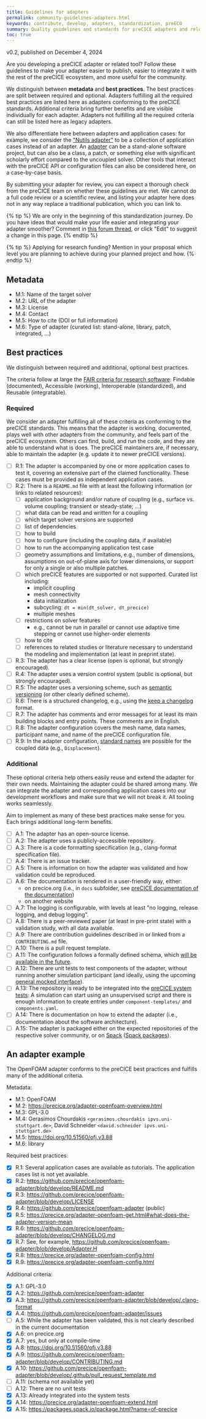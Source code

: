 ```yaml
---
title: Guidelines for adapters
permalink: community-guidelines-adapters.html
keywords: contribute, develop, adapters, standardization, preECO
summary: Quality guidelines and standards for preCICE adapters and related tools
toc: true
---
```


v0.2, published on December 4, 2024

Are you developing a preCICE adapter or related tool? Follow these guidelines to make your adapter easier to publish, easier to integrate it with the rest of the preCICE ecosystem, and more useful for the community.

We distinguish between **metadata** and **best practices**. The best practices are split between required and optional. Adapters fulfilling all the required best practices are listed here as adapters conforming to the preCICE standards. Additional criteria bring further benefits and are visible individually for each adapter. Adapters not fulfilling all the required criteria can still be listed here as legacy adapters.

We also differentiate here between adapters and application cases: for example, we consider the ["Nutils adapter"](https://precice.org/adapter-nutils.html) to be a collection of application cases instead of an adapter. An [adapter](https://precice.org/couple-your-code-overview.html) can be a stand-alone software project, but can also be a class, a patch, or something else with significant scholarly effort compared to the uncoupled solver. Other tools that interact with the preCICE API or configuration files can also be considered here, on a case-by-case basis.

By submitting your adapter for review, you can expect a thorough check from the preCICE team on whether these guidelines are met. We cannot do a full code review or a scientific review, and listing your adapter here does not in any way replace a traditional publication, which you can link to.

{% tip %}
We are only in the beginning of this standardization journey. Do you have ideas that would make your life easier and integrating your adapter smoother? Comment in [this forum thread](https://precice.discourse.group/t/2125), or click "Edit" to suggest a change in this page.
{% endtip  %}

{% tip %}
Applying for research funding? Mention in your proposal which level you are planning to achieve during your planned project and how.
{% endtip  %}

## Metadata

- M.1: Name of the target solver
- M.2: URL of the adapter
- M.3: License
- M.4: Contact
- M.5: How to cite (DOI or full information)
- M.6: Type of adapter (curated list: stand-alone, library, patch, integrated, ...)

## Best practices

We distinguish between required and additional, optional best practices.

The criteria follow at large the [FAIR criteria for research software](https://doi.org/10.1038/s41597-022-01710-x): Findable (documented), Accessible (working), Interoperable (standardized), and Reusable (integratable).

### Required

We consider an adapter fulfilling all of these criteria as conforming to the preCICE standards. This means that the adapter is working, documented, plays well with other adapters from the community, and feels part of the preCICE ecosystem. Others can find, build, and run the code, and they are able to understand what is does. The preCICE maintainers are, if necessary, able to maintain the adapter (e.g. update it to newer preCICE versions).

- [ ] R.1: The adapter is accompanied by one or more application cases to test it, covering an extensive part of the claimed functionality. These cases must be provided as independent application cases.
- [ ] R.2: There is a `README.md` file with at least the following information (or links to related resources):
  - [ ] application background and/or nature of coupling (e.g., surface vs. volume coupling; transient or steady-state; ...)
  - [ ] what data can be read and written for a coupling
  - [ ] which target solver versions are supported
  - [ ] list of dependencies
  - [ ] how to build
  - [ ] how to configure (including the coupling data, if available)
  - [ ] how to run the accompanying application test case
  - [ ] geometry assumptions and limitations, e.g., number of dimensions, assumptions on out-of-plane axis for lower dimensions, or support for only a single or also multiple patches.
  - [ ] which preCICE features are supported or not supported. Curated list including:
    - implicit coupling
    - mesh connectivity
    - data initialization
    - subcycling: `dt = min(dt_solver, dt_precice)`
    - multiple meshes
  - [ ] restrictions on solver features
    - e.g., cannot be run in parallel or cannot use adaptive time stepping or cannot use higher-order elements
  - [ ] how to cite
  - [ ] references to related studies or literature necessary to understand the modeling and implementation (at least in preprint state).
- [ ] R.3: The adapter has a clear license (open is optional, but strongly encouraged).
- [ ] R.4: The adapter uses a version control system (public is optional, but strongly encouraged).
- [ ] R.5: The adapter uses a versioning scheme, such as [semantic versioning](https://semver.org/) (or other clearly defined scheme).
- [ ] R.6: There is a structured changelog, e.g., using the [keep a changelog](https://keepachangelog.com/) format.
- [ ] R.7: The adapter has comments and error messages for at least its main building blocks and entry points. These comments are in English.
- [ ] R.8: The adapter configuration covers the mesh name, data names, participant name, and name of the preCICE configuration file.
- [ ] R.9: In the adapter configuration, [standard names](community-contribute-to-precice.html#naming-conventions) are possible for the coupled data (e.g., `Displacement`).

### Additional

These optional criteria help others easily reuse and extend the adapter for their own needs. Maintaining the adapter could be shared among many. We can integrate the adapter and corresponding application cases into our development workflows and make sure that we will not break it. All tooling works seamlessly.

Aim to implement as many of these best practices make sense for you. Each brings additional long-term benefits.

- [ ] A.1: The adapter has an open-source license.
- [ ] A.2: The adapter uses a publicly-accessible repository.
- [ ] A.3: There is a code formatting specification (e.g., clang-format specification file).
- [ ] A.4: There is an issue tracker.
- [ ] A.5: There is information on how the adapter was validated and how validation could be reproduced.
- [ ] A.6: The documentation is rendered in a user-friendly way, either:
  - on precice.org (i.e., in `docs` subfolder, see [preCICE documentation of the documentation](https://precice.org/docs-meta-overview.html))
  - on another website
- [ ] A.7: The logging is configurable, with levels at least "no logging, release logging, and debug logging".
- [ ] A.8: There is a peer-reviewed paper (at least in pre-print state) with a validation study, with all data available.
- [ ] A.9: There are contribution guidelines described in or linked from a `CONTRIBUTING.md` file.
- [ ] A.10: There is a pull request template.
- [ ] A.11: The configuration follows a formally defined schema, which [will be available in the future](https://github.com/precice/preeco-orga/issues/18).
- [ ] A.12: There are unit tests to test components of the adapter, without running another simulation participant (and ideally, using the upcoming [general mocked interface](https://github.com/precice/preeco-orga/issues/4)).
- [ ] A.13: The repository is ready to be integrated into the [preCICE system tests](https://precice.org/dev-docs-system-tests.html): A simulation can start using an unsupervised script and there is enough information to create entries under `component-templates/` and `components.yaml`.
- [ ] A.14: There is documentation on how to extend the adapter (i.e., documentation about the software architecture).
- [ ] A.15: The adapter is packaged either on the expected repositories of the respective solver community, or on [Spack](https://spack.io/) ([Spack packages](https://packages.spack.io/)).

## An adapter example

The OpenFOAM adapter conforms to the preCICE best practices and fulfills many of the additional criteria.

Metadata:

- M.1: OpenFOAM
- M.2: https://precice.org/adapter-openfoam-overview.html
- M.3: GPL-3.0
- M.4: Gerasimos Chourdakis `<gerasimos.chourdakis ipvs.uni-stuttgart.de>`, David Schneider `<david.schneider ipvs.uni-stuttgart.de>`
- M.5: https://doi.org/10.51560/ofj.v3.88
- M.6: library

Required best practices:

- [x] R.1: Several application cases are available as tutorials. The application cases list is not yet available.
- [x] R.2: https://github.com/precice/openfoam-adapter/blob/develop/README.md
- [x] R.3: https://github.com/precice/openfoam-adapter/blob/develop/LICENSE
- [x] R.4: https://github.com/precice/openfoam-adapter (public)
- [x] R.5: https://precice.org/adapter-openfoam-get.html#what-does-the-adapter-version-mean
- [x] R.6: https://github.com/precice/openfoam-adapter/blob/develop/CHANGELOG.md
- [x] R.7: See, for example, https://github.com/precice/openfoam-adapter/blob/develop/Adapter.H
- [x] R.8: https://precice.org/adapter-openfoam-config.html
- [x] R.9: https://precice.org/adapter-openfoam-config.html

Additional criteria:

- [x] A.1: GPL-3.0
- [x] A.2: https://github.com/precice/openfoam-adapter
- [x] A.3: https://github.com/precice/openfoam-adapter/blob/develop/.clang-format
- [x] A.4: https://github.com/precice/openfoam-adapter/issues
- [ ] A.5: While the adapter has been validated, this is not clearly described in the current documentation
- [x] A.6: on precice.org
- [x] A.7: yes, but only at compile-time
- [x] A.8: https://doi.org/10.51560/ofj.v3.88
- [x] A.9: https://github.com/precice/openfoam-adapter/blob/develop/CONTRIBUTING.md
- [x] A.10: https://github.com/precice/openfoam-adapter/blob/develop/.github/pull_request_template.md
- [ ] A.11: (schema not available yet)
- [ ] A.12: There are no unit tests
- [x] A.13: Already integrated into the system tests
- [x] A.14: https://precice.org/adapter-openfoam-extend.html
- [x] A.15: https://packages.spack.io/package.html?name=of-precice
